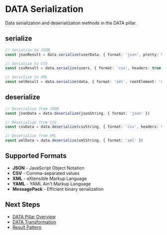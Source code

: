 # DATA Serialization

Data serialization and deserialization methods in the DATA pillar.

## serialize

```typescript
// Serialize to JSON
const jsonResult = data.serialize(userData, { format: 'json', pretty: true })

// Serialize to CSV
const csvResult = data.serialize(users, { format: 'csv', headers: true })

// Serialize to XML
const xmlResult = data.serialize(data, { format: 'xml', rootElement: 'users' })
```

## deserialize

```typescript
// Deserialize from JSON
const jsonData = data.deserialize(jsonString, { format: 'json' })

// Deserialize from CSV
const csvData = data.deserialize(csvString, { format: 'csv', headers: true })

// Deserialize from XML
const xmlData = data.deserialize(xmlString, { format: 'xml' })
```

## Supported Formats

- **JSON** - JavaScript Object Notation
- **CSV** - Comma-separated values
- **XML** - eXtensible Markup Language
- **YAML** - YAML Ain't Markup Language
- **MessagePack** - Efficient binary serialization

## Next Steps

- [DATA Pillar Overview](/api/data/)
- [DATA Transformation](/api/data/transform)
- [Result Pattern](/api/result)